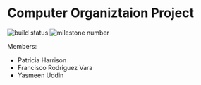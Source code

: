 # Computer Organiztaion Project

![build status](https://img.shields.io/badge/In--Progress-text?label=Build&color=yellow)
![milestone number](https://img.shields.io/badge/1-text?label=Milestone)

Members:
* Patricia Harrison
* Francisco Rodriguez Vara
* Yasmeen Uddin